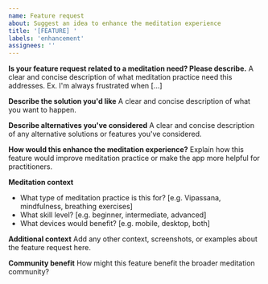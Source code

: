 ```yaml
---
name: Feature request
about: Suggest an idea to enhance the meditation experience
title: '[FEATURE] '
labels: 'enhancement'
assignees: ''
---
```


**Is your feature request related to a meditation need? Please describe.** A
clear and concise description of what meditation practice need this addresses.
Ex. I'm always frustrated when [...]

**Describe the solution you'd like** A clear and concise description of what you
want to happen.

**Describe alternatives you've considered** A clear and concise description of
any alternative solutions or features you've considered.

**How would this enhance the meditation experience?** Explain how this feature
would improve meditation practice or make the app more helpful for
practitioners.

**Meditation context**

- What type of meditation practice is this for? [e.g. Vipassana, mindfulness,
  breathing exercises]
- What skill level? [e.g. beginner, intermediate, advanced]
- What devices would benefit? [e.g. mobile, desktop, both]

**Additional context** Add any other context, screenshots, or examples about the
feature request here.

**Community benefit** How might this feature benefit the broader meditation
community?
